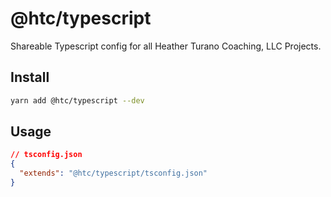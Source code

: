 # @htc/typescript

Shareable Typescript config for all Heather Turano Coaching, LLC Projects.

## Install

```bash
yarn add @htc/typescript --dev
```

## Usage

```json
// tsconfig.json
{
  "extends": "@htc/typescript/tsconfig.json"
}
```
